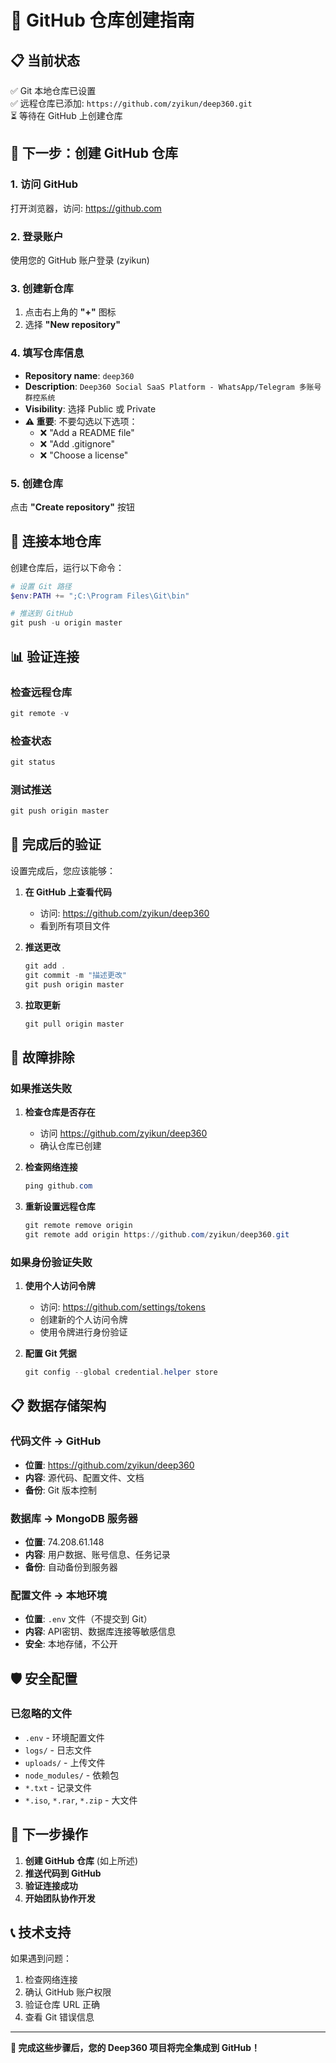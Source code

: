 # 🚀 GitHub 仓库创建指南

## 📋 当前状态
✅ Git 本地仓库已设置  
✅ 远程仓库已添加: `https://github.com/zyikun/deep360.git`  
⏳ 等待在 GitHub 上创建仓库  

## 🎯 下一步：创建 GitHub 仓库

### 1. 访问 GitHub
打开浏览器，访问: https://github.com

### 2. 登录账户
使用您的 GitHub 账户登录 (zyikun)

### 3. 创建新仓库
1. 点击右上角的 **"+"** 图标
2. 选择 **"New repository"**

### 4. 填写仓库信息
- **Repository name**: `deep360`
- **Description**: `Deep360 Social SaaS Platform - WhatsApp/Telegram 多账号群控系统`
- **Visibility**: 选择 Public 或 Private
- **⚠️ 重要**: 不要勾选以下选项：
  - ❌ "Add a README file"
  - ❌ "Add .gitignore"
  - ❌ "Choose a license"

### 5. 创建仓库
点击 **"Create repository"** 按钮

## 🔗 连接本地仓库

创建仓库后，运行以下命令：

```powershell
# 设置 Git 路径
$env:PATH += ";C:\Program Files\Git\bin"

# 推送到 GitHub
git push -u origin master
```

## 📊 验证连接

### 检查远程仓库
```powershell
git remote -v
```

### 检查状态
```powershell
git status
```

### 测试推送
```powershell
git push origin master
```

## 🎉 完成后的验证

设置完成后，您应该能够：

1. **在 GitHub 上查看代码**
   - 访问: https://github.com/zyikun/deep360
   - 看到所有项目文件

2. **推送更改**
   ```powershell
   git add .
   git commit -m "描述更改"
   git push origin master
   ```

3. **拉取更新**
   ```powershell
   git pull origin master
   ```

## 🔧 故障排除

### 如果推送失败
1. **检查仓库是否存在**
   - 访问 https://github.com/zyikun/deep360
   - 确认仓库已创建

2. **检查网络连接**
   ```powershell
   ping github.com
   ```

3. **重新设置远程仓库**
   ```powershell
   git remote remove origin
   git remote add origin https://github.com/zyikun/deep360.git
   ```

### 如果身份验证失败
1. **使用个人访问令牌**
   - 访问: https://github.com/settings/tokens
   - 创建新的个人访问令牌
   - 使用令牌进行身份验证

2. **配置 Git 凭据**
   ```powershell
   git config --global credential.helper store
   ```

## 📋 数据存储架构

### 代码文件 → GitHub
- **位置**: https://github.com/zyikun/deep360
- **内容**: 源代码、配置文件、文档
- **备份**: Git 版本控制

### 数据库 → MongoDB 服务器
- **位置**: 74.208.61.148
- **内容**: 用户数据、账号信息、任务记录
- **备份**: 自动备份到服务器

### 配置文件 → 本地环境
- **位置**: `.env` 文件（不提交到 Git）
- **内容**: API密钥、数据库连接等敏感信息
- **安全**: 本地存储，不公开

## 🛡️ 安全配置

### 已忽略的文件
- `.env` - 环境配置文件
- `logs/` - 日志文件
- `uploads/` - 上传文件
- `node_modules/` - 依赖包
- `*.txt` - 记录文件
- `*.iso`, `*.rar`, `*.zip` - 大文件

## 🎯 下一步操作

1. **创建 GitHub 仓库** (如上所述)
2. **推送代码到 GitHub**
3. **验证连接成功**
4. **开始团队协作开发**

## 📞 技术支持

如果遇到问题：
1. 检查网络连接
2. 确认 GitHub 账户权限
3. 验证仓库 URL 正确
4. 查看 Git 错误信息

---

**🎉 完成这些步骤后，您的 Deep360 项目将完全集成到 GitHub！** 